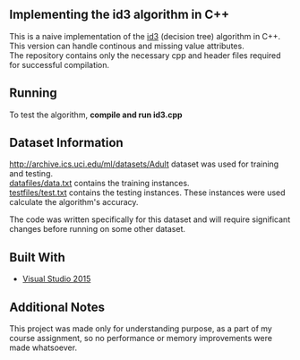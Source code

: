 ## Implementing the id3 algorithm in C++

This is a naive implementation of the [id3](https://en.wikipedia.org/wiki/ID3_algorithm) (decision tree) algorithm in C++.  
This version can handle continous and missing value attributes.   
The repository contains only the necessary cpp and header files required for successful compilation.  

Running
------
To test the algorithm, **compile and run id3.cpp**

Dataset Information
------
http://archive.ics.uci.edu/ml/datasets/Adult dataset was used for training and testing.  
[datafiles/data.txt](https://github.com/sanchit199617/id3/blob/master/datafiles/data.txt) contains the training instances.  
[testfiles/test.txt](https://github.com/sanchit199617/id3/blob/master/testfiles/test.txt) contains the testing instances. These instances were used calculate the algorithm's accuracy.  

The code was written specifically for this dataset and will require significant changes before running on some other dataset. 

Built With
------
* [Visual Studio 2015](https://www.visualstudio.com/)

Additional Notes
------
This project was made only for understanding purpose, as a part of my course assignment, 
so no performance or memory improvements were made whatsoever.  
